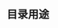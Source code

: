 <!--
 * @Description: model层目录用途
 * @Version: Beata1.0
 * @Author: 【B站&公众号】Rong姐姐好可爱
 * @Date: 2020-09-23 23:31:51
 * @LastEditors: 【B站&公众号】Rong姐姐好可爱
 * @LastEditTime: 2020-09-23 23:32:04
-->

## 目录用途